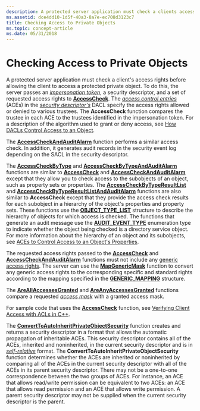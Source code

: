 ```yaml
---
description: A protected server application must check a clients access rights before allowing the client to access a protected private object.
ms.assetid: dce4dd10-1d5f-40a3-8a7e-ec708d3123c7
title: Checking Access to Private Objects
ms.topic: concept-article
ms.date: 05/31/2018
---
```


# Checking Access to Private Objects

A protected server application must check a client's access rights before allowing the client to access a protected private object. To do this, the server passes an [*impersonation token*](/windows/desktop/SecGloss/i-gly), a security descriptor, and a set of requested access rights to [**AccessCheck**](/windows/win32/api/securitybaseapi/nf-securitybaseapi-accesscheck). The [*access control entries*](/windows/desktop/SecGloss/a-gly) (ACEs) in the [*security descriptor's*](/windows/desktop/SecGloss/s-gly) DACL specify the access rights allowed or denied to various trustees. The **AccessCheck** function compares the trustee in each ACE to the trustees identified in the impersonation token. For a description of the algorithm used to grant or deny access, see [How DACLs Control Access to an Object](how-dacls-control-access-to-an-object.md).

The [**AccessCheckAndAuditAlarm**](/windows/desktop/api/Winbase/nf-winbase-accesscheckandauditalarma) function performs a similar access check. In addition, it generates audit records in the security event log depending on the SACL in the security descriptor.

The [**AccessCheckByType**](/windows/win32/api/securitybaseapi/nf-securitybaseapi-accesscheckbytype) and [**AccessCheckByTypeAndAuditAlarm**](/windows/desktop/api/Winbase/nf-winbase-accesscheckbytypeandauditalarma) functions are similar to [**AccessCheck**](/windows/win32/api/securitybaseapi/nf-securitybaseapi-accesscheck) and [**AccessCheckAndAuditAlarm**](/windows/desktop/api/Winbase/nf-winbase-accesscheckandauditalarma) except that they allow you to check access to the subobjects of an object, such as property sets or properties. The [**AccessCheckByTypeResultList**](/windows/win32/api/securitybaseapi/nf-securitybaseapi-accesscheckbytyperesultlist) and [**AccessCheckByTypeResultListAndAuditAlarm**](/windows/desktop/api/Winbase/nf-winbase-accesscheckbytyperesultlistandauditalarma) functions are also similar to **AccessCheck** except that they provide the access check results for each subobject in a hierarchy of the object's properties and property sets. These functions use the [**OBJECT\_TYPE\_LIST**](/windows/desktop/api/Winnt/ns-winnt-object_type_list) structure to describe the hierarchy of objects for which access is checked. The functions that generate an audit message use the [**AUDIT\_EVENT\_TYPE**](/windows/desktop/api/Winnt/ne-winnt-audit_event_type) enumeration type to indicate whether the object being checked is a directory service object. For more information about the hierarchy of an object and its subobjects, see [ACEs to Control Access to an Object's Properties](aces-to-control-access-to-an-object-s-properties.md).

The requested access rights passed to the [**AccessCheck**](/windows/win32/api/securitybaseapi/nf-securitybaseapi-accesscheck) and [**AccessCheckAndAuditAlarm**](/windows/desktop/api/Winbase/nf-winbase-accesscheckandauditalarma) functions must not include any [generic access rights](generic-access-rights.md). The server can use the [**MapGenericMask**](/windows/win32/api/securitybaseapi/nf-securitybaseapi-mapgenericmask) function to convert any generic access rights to the corresponding specific and standard rights according to the mapping specified in the [**GENERIC\_MAPPING**](/windows/desktop/api/Winnt/ns-winnt-generic_mapping) structure.

The [**AreAllAccessesGranted**](/windows/win32/api/securitybaseapi/nf-securitybaseapi-areallaccessesgranted) and [**AreAnyAccessesGranted**](/windows/win32/api/securitybaseapi/nf-securitybaseapi-areanyaccessesgranted) functions compare a requested [*access mask*](/windows/desktop/SecGloss/a-gly) with a granted access mask.

For sample code that uses the [**AccessCheck**](/windows/win32/api/securitybaseapi/nf-securitybaseapi-accesscheck) function, see [Verifying Client Access with ACLs in C++](verifying-client-access-with-acls-in-c--.md).

The [**ConvertToAutoInheritPrivateObjectSecurity**](/windows/win32/api/securitybaseapi/nf-securitybaseapi-converttoautoinheritprivateobjectsecurity) function creates and returns a security descriptor in a format that allows the automatic propagation of inheritable ACEs. This security descriptor contains all of the ACEs, inherited and noninherited, in the current security descriptor and is in [*self-relative*](/windows/desktop/SecGloss/s-gly) format. The **ConvertToAutoInheritPrivateObjectSecurity** function determines whether the ACEs are inherited or noninherited by comparing all of the ACEs in the current security descriptor with all of the ACEs in its parent security descriptor. There may not be a one-to-one correspondence between the two groups of ACEs. For instance, an ACE that allows read/write permission can be equivalent to two ACEs: an ACE that allows read permission and an ACE that allows write permission. A parent security descriptor may not be supplied when the current security descriptor is the parent.

 

 

